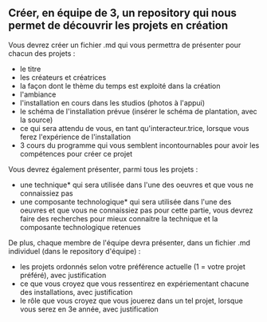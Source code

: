 ## Créer, en équipe de 3, un repository qui nous permet de découvrir les projets en création
Vous devrez créer un fichier .md qui vous permettra de présenter pour chacun des projets :

- le titre
- les créateurs et créatrices
- la façon dont le thème du temps est exploité dans la création
- l'ambiance
- l'installation en cours dans les studios (photos à l'appui)
- le schéma de l'installation prévue (insérer le schéma de plantation, avec la source)
- ce qui sera attendu de vous, en tant qu'interacteur.trice, lorsque vous ferez l'expérience de l'installation
- 3 cours du programme qui vous semblent incontournables pour avoir les compétences pour créer ce projet

Vous devrez également présenter, parmi tous les projets :

- une technique* qui sera utilisée dans l'une des oeuvres et que vous ne connaissiez pas
- une composante technologique* qui sera utilisée dans l'une des oeuvres et que vous ne connaissiez pas pour cette partie, vous devrez faire des recherches pour mieux connaitre la technique et la composante technologique retenues

De plus, chaque membre de l'équipe devra présenter, dans un fichier .md individuel (dans le repository d'équipe) :

- les projets ordonnés selon votre préférence actuelle (1 = votre projet préféré), avec justification
- ce que vous croyez que vous ressentirez en expériementant chacune des installations, avec justification
- le rôle que vous croyez que vous jouerez dans un tel projet, lorsque vous serez en 3e année, avec justification
